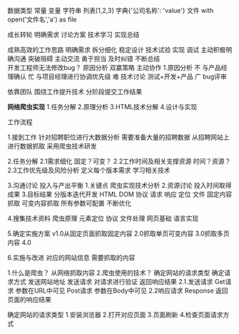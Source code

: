 数据类型
常量  变量 字符串 列表[1,2,3] 字典{'公司名称': 'value'} 文件 with open('文件名','a') as file

成长转轮
明确需求
讨论方案
技术学习
实现总结

成熟高效的工作思路
明确需求 拆分细化  稳定设计 技术试验 实现 调试
主动积极明确沟通
突破阻碍 主动交流 勇于担当 及时纠错 不断总结  
开发工程师无法修改bug？
原因分析  双赢策略  主动协作
1.原因分析 
不 与产品经理确认
忙 与项目经理进行协调优先级
难 技术讨论  测试+开发+产品
广 bug评审

依靠团队
围绕工作提升技术
分阶段提交工作结果


**网络爬虫实现**
1.任务分解
2.原理分析
3.HTML技术分解
4.设计与实现

工作流程

1.接到工作
针对招聘职位进行大数据分析
需要准备大量的招聘数据
从招聘网站上进行数据抓取
采用爬虫技术研发
 
2.任务分解
2.1需求细化   固定？可变？
2.2工作时间及相关支撑资源  时间？资源？
2.3工作优先级及风险分析
定义每个版本需求
学习相关技术

3.沟通讨论   投入与产出平衡
1.关键点  爬虫实现技术分析
2.资源讨论 投入时间取得成果
3.目标结果 分版本迭代开发
HTML DOM 协议 请求 响应 定位 文件
固定内容抓取
可变内容抓取
所有参数可配置
不断优化

4.搜集技术资料
爬虫原理 元素定位 协议 文件处理 网页基础 语言实现

5.确定实施方案
v1.0从固定页面抓取固定内容
2.0抓取单页可变内容
3.0抓取多页内容
4.0

6.实施与改进
对应的网站信息
需要抓取的内容

1.什么是爬虫？
从网络抓取内容
2.爬虫使用的技术？
确定网站的请求类型
确定请求方式
发送网站地址
发送请求
对请求进行验证
返回响应结果
2.1.发送请求 
Get请求   参数在URL中可见
Post请求  参数在Body中可见
2.2响应请求
Response 返回页面的响应结果

确定网站的请求类型
1.安装浏览器
2.打开对应页面
3.页面刷新
4.检查页面请求方式


